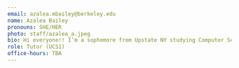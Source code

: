 ```yaml
---
email: azalea.mbailey@berkeley.edu
name: Azalea Bailey
pronouns: SHE/HER
photo: staff/azalea_a.jpeg
bio: Hi everyone!! I’m a sophomore from Upstate NY studying Computer Science. In my free time I like to learn new instruments, explore hiking trails, and play card games.
role: Tutor (UCS1)
office-hours: TBA
---
```


